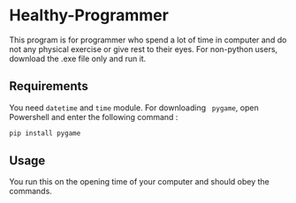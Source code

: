 # Healthy-Programmer
This program is for programmer who spend a lot of time in computer and do not any physical exercise or give rest to their eyes. For non-python users, download the .exe file only and run it.

## Requirements
You need ```datetime``` and ```time``` module.
For downloading ``` pygame```, open Powershell and enter the following command :
```bash
pip install pygame
```

## Usage
You run this on the opening time of your computer and should obey the commands.
